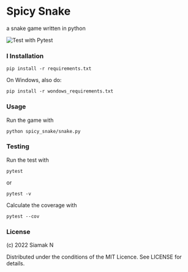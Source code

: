 # Spicy Snake
a snake game written in python


![Test with Pytest](https://github.com/siamakn/srirarcha_snake/workflows/Python%20application/badge.svg)

### I Installation

    pip install -r requirements.txt

On Windows, also do:

    pip install -r wondows_requirements.txt

### Usage

Run the game with 

    python spicy_snake/snake.py 

### Testing

Run the test with

    pytest

or 

    pytest -v

Calculate the coverage with

    pytest --cov

### License

(c) 2022 Siamak N

Distributed under the conditions of the MIT Licence. See LICENSE for details.

